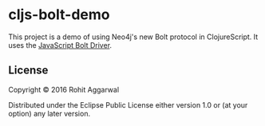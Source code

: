 # cljs-bolt-demo

This project is a demo of using Neo4j's new Bolt protocol in ClojureScript. It uses the [JavaScript Bolt Driver](https://github.com/neo4j/neo4j-javascript-driver).

## License

Copyright © 2016 Rohit Aggarwal

Distributed under the Eclipse Public License either version 1.0 or (at your option) any later version.
